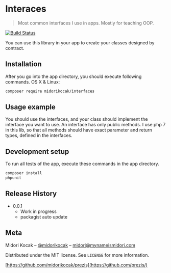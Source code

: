 # Interaces
> Most common interfaces I use in apps. Mostly for teaching OOP.

[![Build Status][travis-image]][travis-url]

You can use this library in your app to create your classes designed by contract.

## Installation

After you go into the app directory, you should execute following commands.
OS X & Linux:

```sh
composer require midorikocak/interfaces
```

## Usage example

You should use the interfaces, and your class should implement the interface you want to use.
An interface has only public methods. I use php 7 in this lib, so that all methods should have
exact parameter and return types, defined in the interfaces.

## Development setup

To run all tests of the app, execute these commands in the app directory.

```sh
composer install
phpunit
```

## Release History

* 0.0.1
    * Work in progress
    * packagist auto update

## Meta

Midori Kocak – [@midorikocak](https://twitter.com/midorikocak) – midori@mynameismidori.com

Distributed under the MIT license. See ``LICENSE`` for more information.

[https://github.com/midorikocak/prezis](https://github.com/prezis/)

[travis-image]: https://img.shields.io/travis/dbader/node-datadog-metrics/master.svg?style=flat-square
[travis-url]: https://travis-ci.org/dbader/node-datadog-metrics
